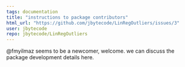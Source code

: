 ```yaml
---
tags: documentation
title: "instructions to package contributors"
html_url: "https://github.com/jbytecode/LinRegOutliers/issues/3"
user: jbytecode
repo: jbytecode/LinRegOutliers
---
```


@fmyilmaz seems to be a newcomer, welcome. we can discuss the package development details here.
